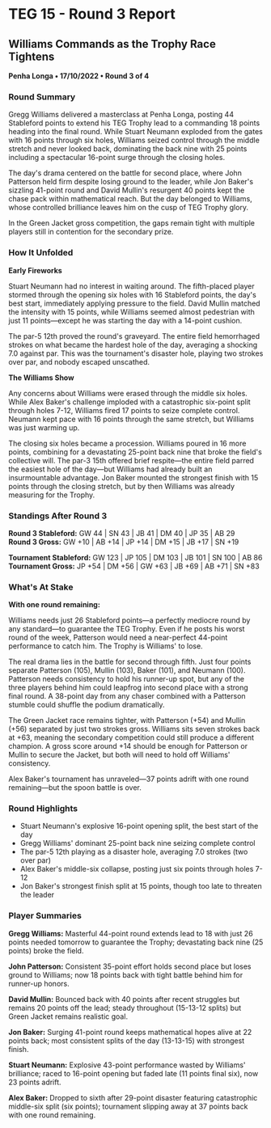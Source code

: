 # TEG 15 - Round 3 Report

## Williams Commands as the Trophy Race Tightens
**Penha Longa • 17/10/2022 • Round 3 of 4**

### Round Summary

Gregg Williams delivered a masterclass at Penha Longa, posting 44 Stableford points to extend his TEG Trophy lead to a commanding 18 points heading into the final round. While Stuart Neumann exploded from the gates with 16 points through six holes, Williams seized control through the middle stretch and never looked back, dominating the back nine with 25 points including a spectacular 16-point surge through the closing holes.

The day's drama centered on the battle for second place, where John Patterson held firm despite losing ground to the leader, while Jon Baker's sizzling 41-point round and David Mullin's resurgent 40 points kept the chase pack within mathematical reach. But the day belonged to Williams, whose controlled brilliance leaves him on the cusp of TEG Trophy glory.

In the Green Jacket gross competition, the gaps remain tight with multiple players still in contention for the secondary prize.

### How It Unfolded

**Early Fireworks**

Stuart Neumann had no interest in waiting around. The fifth-placed player stormed through the opening six holes with 16 Stableford points, the day's best start, immediately applying pressure to the field. David Mullin matched the intensity with 15 points, while Williams seemed almost pedestrian with just 11 points—except he was starting the day with a 14-point cushion.

The par-5 12th proved the round's graveyard. The entire field hemorrhaged strokes on what became the hardest hole of the day, averaging a shocking 7.0 against par. This was the tournament's disaster hole, playing two strokes over par, and nobody escaped unscathed.

**The Williams Show**

Any concerns about Williams were erased through the middle six holes. While Alex Baker's challenge imploded with a catastrophic six-point split through holes 7-12, Williams fired 17 points to seize complete control. Neumann kept pace with 16 points through the same stretch, but Williams was just warming up.

The closing six holes became a procession. Williams poured in 16 more points, combining for a devastating 25-point back nine that broke the field's collective will. The par-3 15th offered brief respite—the entire field parred the easiest hole of the day—but Williams had already built an insurmountable advantage. Jon Baker mounted the strongest finish with 15 points through the closing stretch, but by then Williams was already measuring for the Trophy.

### Standings After Round 3

**Round 3 Stableford:** GW 44 | SN 43 | JB 41 | DM 40 | JP 35 | AB 29  
**Round 3 Gross:** GW +10 | AB +14 | JP +14 | DM +15 | JB +17 | SN +19

**Tournament Stableford:** GW 123 | JP 105 | DM 103 | JB 101 | SN 100 | AB 86  
**Tournament Gross:** JP +54 | DM +56 | GW +63 | JB +69 | AB +71 | SN +83

### What's At Stake

**With one round remaining:**

Williams needs just 26 Stableford points—a perfectly mediocre round by any standard—to guarantee the TEG Trophy. Even if he posts his worst round of the week, Patterson would need a near-perfect 44-point performance to catch him. The Trophy is Williams' to lose.

The real drama lies in the battle for second through fifth. Just four points separate Patterson (105), Mullin (103), Baker (101), and Neumann (100). Patterson needs consistency to hold his runner-up spot, but any of the three players behind him could leapfrog into second place with a strong final round. A 38-point day from any chaser combined with a Patterson stumble could shuffle the podium dramatically.

The Green Jacket race remains tighter, with Patterson (+54) and Mullin (+56) separated by just two strokes gross. Williams sits seven strokes back at +63, meaning the secondary competition could still produce a different champion. A gross score around +14 should be enough for Patterson or Mullin to secure the Jacket, but both will need to hold off Williams' consistency.

Alex Baker's tournament has unraveled—37 points adrift with one round remaining—but the spoon battle is over.

### Round Highlights
- Stuart Neumann's explosive 16-point opening split, the best start of the day
- Gregg Williams' dominant 25-point back nine seizing complete control
- The par-5 12th playing as a disaster hole, averaging 7.0 strokes (two over par)
- Alex Baker's middle-six collapse, posting just six points through holes 7-12
- Jon Baker's strongest finish split at 15 points, though too late to threaten the leader

### Player Summaries

**Gregg Williams:** Masterful 44-point round extends lead to 18 with just 26 points needed tomorrow to guarantee the Trophy; devastating back nine (25 points) broke the field.

**John Patterson:** Consistent 35-point effort holds second place but loses ground to Williams; now 18 points back with tight battle behind him for runner-up honors.

**David Mullin:** Bounced back with 40 points after recent struggles but remains 20 points off the lead; steady throughout (15-13-12 splits) but Green Jacket remains realistic goal.

**Jon Baker:** Surging 41-point round keeps mathematical hopes alive at 22 points back; most consistent splits of the day (13-13-15) with strongest finish.

**Stuart Neumann:** Explosive 43-point performance wasted by Williams' brilliance; raced to 16-point opening but faded late (11 points final six), now 23 points adrift.

**Alex Baker:** Dropped to sixth after 29-point disaster featuring catastrophic middle-six split (six points); tournament slipping away at 37 points back with one round remaining.


